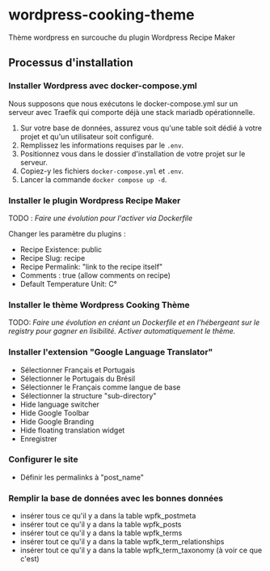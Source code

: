 # wordpress-cooking-theme
Thème wordpress en surcouche du plugin Wordpress Recipe Maker

## Processus d'installation
### Installer Wordpress avec docker-compose.yml
Nous supposons que nous exécutons le docker-compose.yml sur un serveur avec Traefik qui comporte déjà une stack mariadb opérationnelle.
1. Sur votre base de données, assurez vous qu'une table soit dédié à votre projet et qu'un utilisateur soit configuré.
2. Remplissez les informations requises par le `.env`.
3. Positionnez vous dans le dossier d'installation de votre projet sur le serveur.
4. Copiez-y les fichiers `docker-compose.yml` et `.env`.
5. Lancer la commande `docker compose up -d`.


### Installer le plugin Wordpress Recipe Maker
TODO : <i>Faire une évolution pour l'activer via Dockerfile</i>

Changer les paramètre du plugins :
- Recipe Existence: public
- Recipe Slug: recipe
- Recipe Permalink: "link to the recipe itself"
- Comments : true (allow comments on recipe)
- Default Temperature Unit: C°
  
### Installer le thème Wordpress Cooking Thème
TODO: <i>Faire une évolution en créant un Dockerfile et en l'hébergeant sur le registry pour gagner en lisibilité. Activer automatiquement le thème.</i>

### Installer l'extension "Google Language Translator"
 - Sélectionner Français et Portugais
 - Sélectionner le Portugais du Brésil
 - Sélectionner le Français comme langue de base
 - Sélectionner la structure "sub-directory"
 - Hide language switcher
 - Hide Google Toolbar
 - Hide Google Branding
 - Hide floating translation widget
 - Enregistrer

### Configurer le site
 - Définir les permalinks à "post_name"

### Remplir la base de données avec les bonnes données
 - insérer tous ce qu'il y a dans la table wpfk_postmeta
 - insérer tout ce qu'il y a dans la table wpfk_posts
 - insérer tout ce qu'il y a dans la table wpfk_terms
 - insérer tout ce qu'il y a dans la table wpfk_term_relationships
 - insérer tout ce qu'il y a dans la table wpfk_term_taxonomy (à voir ce que c'est)
